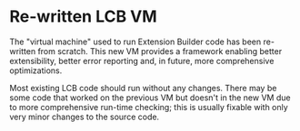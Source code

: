# Re-written LCB VM

The "virtual machine" used to run Extension Builder code has been re-written
from scratch. This new VM provides a framework enabling better extensibility,
better error reporting and, in future, more comprehensive optimizations.

Most existing LCB code should run without any changes. There may be some code
that worked on the previous VM but doesn't in the new VM due to more
comprehensive run-time checking; this is usually fixable with only very minor
changes to the source code.
